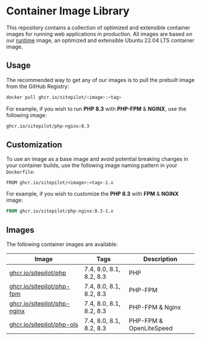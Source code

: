 # Container Image Library

This repository contains a collection of optimized and extensible container images for running web applications in
production. All images are based on our [runtime](./src/Dockerfile#L1) image, an optimized and extensible Ubuntu 22.04 LTS
container image.

## Usage

The recommended way to get any of our images is to pull the prebuilt image from the GitHub Registry:

```bash
docker pull ghcr.io/sitepilot/<image>:<tag>
```

For example, if you wish to run **PHP 8.3** with **PHP-FPM** & **NGINX**, use the following image:

```bash
ghcr.io/sitepilot/php-nginx:8.3
```

## Customization

To use an image as a base image and avoid potential breaking changes in your container builds, use the following
image naming pattern in your `Dockerfile`:

```
FROM ghcr.io/sitepilot/<image>:<tag>-1.x
```

For example, if you wish to customize the **PHP 8.3** with **FPM** & **NGINX** image:

```Dockerfile
FROM ghcr.io/sitepilot/php-nginx:8.3-1.x
```

## Images

The following container images are available:

| Image                                          | Tags                    | Description             |
|------------------------------------------------|-------------------------|-------------------------|
| [ghcr.io/sitepilot/php](./src/php)             | 7.4, 8.0, 8.1, 8.2, 8.3 | PHP                     |
| [ghcr.io/sitepilot/php-fpm](./src/php-fpm)     | 7.4, 8.0, 8.1, 8.2, 8.3 | PHP-FPM                 |
| [ghcr.io/sitepilot/php-nginx](./src/php-nginx) | 7.4, 8.0, 8.1, 8.2, 8.3 | PHP-FPM & Nginx         |
| [ghcr.io/sitepilot/php-ols](./src/php-ols)     | 7.4, 8.0, 8.1, 8.2, 8.3 | PHP-FPM & OpenLiteSpeed |
